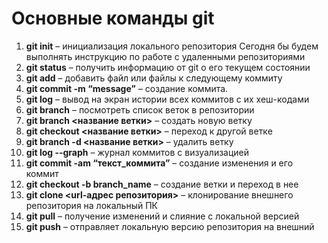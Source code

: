 # Основные команды git  
1. **git init** – инициализация локального репозитория
Сегодня бы будем выполнять инструкцию по работе с удаленными репозиториями
2. **git status** – получить информацию от git о его текущем состоянии  
3. **git add** – добавить файл или файлы к следующему коммиту  
4. **git commit -m “message”** – создание коммита.  
5. **git log** – вывод на экран истории всех коммитов с их хеш-кодами  
6. **git branch** – посмотреть список веток в репозитории  
7. **git branch <название ветки>** – создать новую ветку  
8. **git checkout <название ветки>** – переход к другой ветке  
9. **git branch -d <название ветки>** – удалить ветку  
10. **git log --graph** – журнал коммитов с визуализацией  
11. **git commit -am “текст_коммита”** – создание изменения и его коммит  
12. **git checkout -b branch_name** – создание ветки и переход в нее  
13. **git clone <url-адрес репозитория>** – клонирование внешнего репозитория на локальный ПК  
14.  **git pull** – получение изменений и слияние с локальной версией  
15. **git push** – отправляет локальную версию репозитория на внешний 